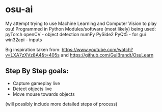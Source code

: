 # osu-ai
My attempt trying to use Machine Learning and Computer Vision to play osu!
Programmed in Python
Modules/software (most likely) being used:
pyTorch
openCV - object detection
numPy
PySide2
PyQt5 - for gui
win32api - inputs

Big inspiration taken from: https://www.youtube.com/watch?v=LXA7zXVz8A4&t=405s and https://github.com/GuiBrandt/OsuLearn

## Step By Step goals:
* Capture gameplay live
* Detect objects live
* Move mouse towards objects

(will possibly include more detailed steps of process)

